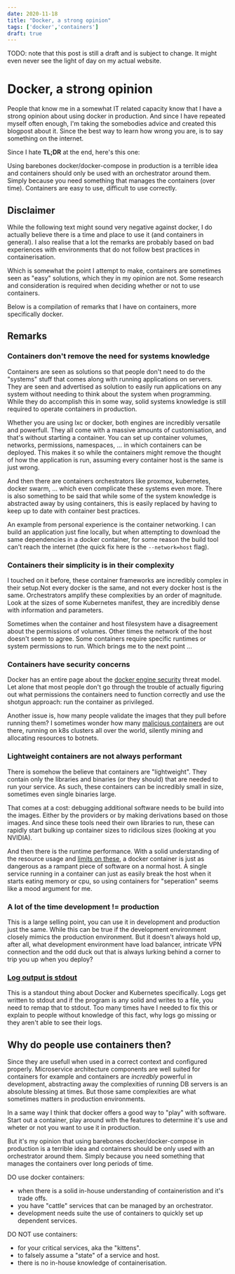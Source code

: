 ```yaml
---
date: 2020-11-18
title: "Docker, a strong opinion"
tags: ['docker','containers']
draft: true
---
```


TODO: note that this post is still a draft and is subject to change. It might
even never see the light of day on my actual website.

# Docker, a strong opinion

People that know me in a somewhat IT related capacity know that I have a strong
opinion about using docker in production. And since I have repeated myself often
enough, I'm taking the somebodies advice and created this blogpost about it.
Since the best way to learn how wrong you are, is to say something on the
internet.

Since I hate **TL;DR** at the end, here's this one:

Using barebones docker/docker-compose in production is a terrible idea and
containers should only be used with an orchestrator around them. Simply because
you need something that manages the containers (over time). Containers are easy
to use, difficult to use correctly.

## Disclaimer

While the following text might sound very negative against docker, I do actually
believe there is a time and place to use it (and containers in general). I also
realise that a lot the remarks are probably based on bad experiences with
environments that do not follow best practices in containerisation.

Which is somewhat the point I attempt to make, containers are sometimes seen as
"easy" solutions, which they in my opinion are not. Some research and
consideration is required when deciding whether or not to use containers.

Below is a compilation of remarks that I have on containers, more specifically
docker.

## Remarks

### Containers don't remove the need for systems knowledge

Containers are seen as solutions so that people don't need to do the "systems"
stuff that comes along with running applications on servers. They are seen and
advertised as solution to easily run applications on any system without needing
to think about the system when programming. While they do accomplish this in
some way, solid systems knowledge is still required to operate containers in
production.

Whether you are using lxc or docker, both engines are incredibly versatile and
powerfull. They all come with a massive amounts of customisation, and that's
without starting a container. You can set up container volumes, networks,
permissions, namespaces, ... in which containers can be deployed. This makes it
so while the containers might remove the thought of how the application is run,
assuming every container host is the same is just wrong.

And then there are containers orchestrators like proxmox, kubernetes, docker
swarm, ... which even complicate these systems even more. There is also
something to be said that while some of the system knowledge is abstracted away
by using containers, this is easily replaced by having to keep up to date with
container best practices.

An example from personal experience is the container networking. I can build an
application just fine locally, but when attempting to download the same
dependencies in a docker container, for some reason the build tool can't reach
the internet (the quick fix here is the `--network=host` flag).

### Containers their simplicity is in their complexity

I touched on it before, these container frameworks are incredibly complex in
their setup.Not every docker is the same, and not every docker host is the same.
Orchestrators amplify these complexities by an order of magnitude. Look at the
sizes of some Kubernetes manifest, they are incredibly dense with information
and parameters.

Sometimes when the container and host filesystem have a disagreement about the
permissions of volumes. Other times the network of the host doesn't seem to
agree. Some containers require specific runtimes or system permissions to run.
Which brings me to the next point ...

### Containers have security concerns

Docker has an entire page  about the [docker engine
security](https://docs.docker.com/engine/security/) threat model. Let alone that
most people don't go through the trouble of actually figuring out what
permissions the containers need to function correctly and use the shotgun
approach: run the container as privileged.

Another issue is, how many people validate the images that they pull before
running them? I sometimes wonder how many [malicious
containers](https://www.aquasec.com/research/alert/a-cryptominer-hidden-in-a-docker-hub-image/)
are out there, running on k8s clusters all over the world, silently mining and
allocating resources to botnets.

### Lightweight containers are not always performant

There is somehow the believe that containers are "lightweight". They contain
only the libraries and binaries (or they should) that are needed to run your
service. As such, these containers can be incredibly small in size, sometimes
even single binaries large.

That comes at a cost: debugging additional software needs to be build into the
images. Either by the providers or by making derivations based on those images.
And since these tools need their own libraries to run, these can rapidly start
bulking up container sizes to ridicilous sizes (looking at you NVIDIA).

And then there is the runtime performance. With a solid understanding of the
resource usage and [limits on
these](https://docs.docker.com/config/containers/resource_constraints/), a
docker container is just as dangerous as a rampant piece of software on a normal
host. A single service running in a container can just as easily break the host
when it starts eating memory or cpu, so using containers for "seperation" seems
like a mood argument for me.

### A lot of the time development != production

This is a large selling point, you can use it in development and production just
the same. While this can be true if the development environment closely mimics
the production environment. But it doesn't always hold up, after all, what
development environment have load balancer, intricate VPN connection and the odd
duck out that is always lurking behind a corner to trip you up when you deploy?

### [Log output is stdout](https://docs.docker.com/engine/reference/commandline/logs/)

This is a standout thing about Docker and Kubernetes specifically. Logs get
written to stdout and if the program is any solid and writes to a file, you need
to remap that to stdout. Too many times have I needed to fix this or explain to
people without knowledge of this fact, why logs go missing or they aren't able
to see their logs.

## Why do people use containers then?

Since they are usefull when used in a correct context and configured properly.
Microservice architecture components are well suited for containers for example
and containers are *incredbly* powerful in development, abstracting away the
complexities of running DB servers is an absolute blessing at times. But those
same complexities are what sometimes matters in production environments.

In a same way I think that docker offers a good way to "play" with software.
Start out a container, play around with the features to determine it's use and
wheter or not you want to use it in production.

But it's my opinion that using barebones docker/docker-compose in production is
a terrible idea and containers should be only used with an orchestrator around
them. Simply because you need something that manages the containers over long
periods of time.

DO use docker containers:

* when there is a solid in-house understanding of containeristion and it's trade
  offs.
* you have "cattle" services that can be managed by an orchestrator.
* development needs suite the use of containers to quickly set up dependent
  services.
  
DO NOT use containers:

* for your critical services, aka the "kittens".
* to falsely assume a "state" of a service and host.
* there is no in-house knowledge of containerisation.
